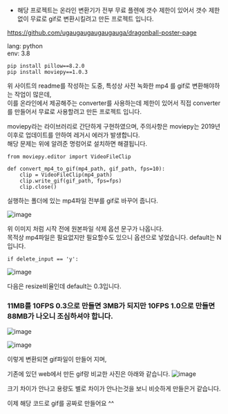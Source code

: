 - 해당 프로젝트는 온라인 변환기가 전부 무료 플렌에 갯수 제한이 있어서 갯수 제한 없이 무료로 gif로 변환시킬려고 만든 프로젝트 입니다.

https://github.com/ugaugaugaugaugauga/dragonball-poster-page

lang: python   
env: 3.8
```
pip install pillow==8.2.0
pip install moviepy==1.0.3
```


위 사이트의 readme를 작성하는 도중, 특성상 사전 녹화한 mp4 를 gif로 변환해야하는 작업이 많은데,   
이를 온라인에서 제공해주는 converter를 사용하는데 제한이 있어서 직접 converter를 만들어서 무료로 사용할려고 만든 프로젝트 입니다.

moviepy라는 라이브러리로 간단하게 구현하였으며, 주의사항은 moviepy는 2019년 이후로 업데이트를 안하여 레거시 에러가 발생합니다.   
해당 문제는 위에 알려준 명렁어로 설치하면 해결됩니다.

```
from moviepy.editor import VideoFileClip

def convert_mp4_to_gif(mp4_path, gif_path, fps=10):
    clip = VideoFileClip(mp4_path)
    clip.write_gif(gif_path, fps=fps)
    clip.close()
```


실행하는 폴더에 있는 mp4파일 전부를 gif로 바꾸어 줍니다.

![image](https://github.com/user-attachments/assets/b4449ba3-00e0-4aa4-b80f-b73da13fe00e)

위 이미지 처럼 시작 전에 원본파일 삭제 옵션 문구가 나옵니다.   
목적상 mp4파일은 필요없지만 필요할수도 있으니 옵션으로 넣었습니다. default는 N입니다.
```
if delete_input == 'y':
```
![image](https://github.com/user-attachments/assets/73fd38f3-e96c-4591-bcab-fe752524e0f7)

다음은 resize비율인데 default는 0.3입니다. 

### 11MB를 10FPS 0.3으로 만들면 3MB가 되지만 10FPS 1.0으로 만들면 88MB가 나오니 조심하셔야 합니다.

![image](https://github.com/user-attachments/assets/45893d17-e937-4019-a152-58c840f846c4)

![image](https://github.com/user-attachments/assets/db5a5d1d-942e-48c7-b693-6661a54df7cb)

이렇게 변환되면 gif파일이 만들어 지며,

기존에 있던 web에서 만든 gif랑 비교한 사진은 아래와 같습니다.
![image](https://github.com/user-attachments/assets/2b28d956-4f7a-48e4-9ff1-595f0849968c)

크기 차이가 안나고 용량도 별로 차이가 안나는것을 보니 비슷하게 만들은거 같습니다.

이제 해당 코드로 gif를 공짜로 만들어요 ^^
